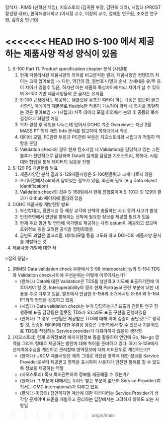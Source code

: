 참석자 : RIMS (신혁선 책임), 지오스토리 (김귀환 부장, 김민욱 대리), 시립대 (PROST 황선핑 대표), 한국해양대학교 (이서정 교수, 이창의 교수, 정혜원 연구원, 조호연 연구원, 김효승 연구원)

<<<<<<< HEAD
IHO S-100 에서 제공하는 제품사양 작성 양식이 있음
=======
1. S-100 Part 11. Product specification chapter 분석 (시립대) 
	1. 현재 퍼블리시된 제품사양의 목차를 비교분석한 결과, 제품사양간 컨텐츠의 차이는 크게 없어보임
		-> 다만, 약간의 장, 절번호 나열과 순서, 상세내용 유/무 등이 차이가 있을수 있음, 하지만 이는 제품의 특성차이에 따라 차이가 날 수 있으며 S-100 기반 제품사양들의 큰 골자는 유지됨
	2. S-100 규정에서도 제공하는 템플릿을 무조건 따라야 하는 규정은 없으며 권고사항임, 이에따라 제품별로 flexible한 적용이 가능하며 과제 내 목차를 통일하는 것은 좋아보임
		-> (시립대) 차주 데이터 모델 회의에서 논의 후 공동의 목차 결정하고 회람할 예정
	3. 목차 결정 후 작업을 나누는데 있어서 DOHC 기준 Overview는 지난 2월 MASS PT 의제 제안 Info 문서를 참고하여 목해대에서 작성
	4. 데이터 모델, FC관련 부분과 PC관련 부분은 지오스토리와 시립대가 적절히 역할을 분담
	5. Validation check의 경우 현재 컨소시엄 내 Validation을 담당하고 있는 그린블루가 전반적으로 담당하며 Data의 설계를 담당한 지오스토리, 목해대, 시립대와 협업을 통해 데이터의 검증을 진행
2. S-129 PS 개발현황 발표
	1. 제품사양간 분석 결과 S-129제품사양은 S-100템플릿과 크게 다르지 않음
	2. 초기버전에서 old하게 남아있는 정보가 있음, 최신화 필요 (e.g Data object identification)
	3. Validation check의 경우 S-158팀에서 현재 진행중이며 S-101과 S-129의 결과가 Github 페이지에 올라와 있음
3. DOHC 제품사양 개발현황 발표
	1. 부산항대교, 광안대교 등 해상 교각에 선박이  충돌하는 사고 등의 사고가 발생
	2. 안전측면에서 연안을 항해하는 선박에 필요한 정보를 제공할 필요가 있음
	3. 현재 주요 항만 및 연안에 국가별로 제공하는 다리 datum이 제공되고 있으며 조위정보 등을 고려한 공식을 정형화했음
	4. 금년도 과업은 알고리즘, 데이터모델 등을 고도화 하고 DOHC의 제품사양 문서를 개발하는 것
4. 제품사양 개발에 대한 작
	   
<질의 응답>
1. (RIMS) Data validation check 부분에서 S-98 Interoperability와 S-164 TDS와 Validation check사이에 우선순위는 어떻게 이루어지는가?
	- (한해대) Data에 대한 Validation은 TDS를 생산하고 지도에 표출하기전에 이루어져야 할 것, Interoperability의 경우 현재 Portrayal 관련 부분에 대한 내용을 주로 다루고 있음, 발표에서 언급한 S-158의 소개에서도 S-98 와 S-164 PT와의 협업을 강조하고 있음
	- (시립대) Data validation check는 누가 담당하는가? 표출과 관련된 연구 진행중에 표출 담당팀은 잘못된 TDS가 오더라도 표출 구현을 진행하였음
	- (한해대) 그 경우 구현팀은 제공받은 TDS에 대해 이미 검증이 끝난것으로 생각할 것, 전송된 데이터에 대한 무결성 검증은 구현측에서 할 수 있으나 기본적으로 TDS를 작성하는 Service provider가 다뤄야하지 않을까 생각함
2. (지오스토리) 현재 조위정보와 해저지형정보 등을 활용하여 연안에 Go, No-go 영역을 그리드 형태로 제공하는 방안에 대해 특허를 준비하고 있다. 혹시 S-129에서 선저여유수심을 계산하고 관리할때 영역정보에 대해 미터단위로 계산하는가?
	- (한해대) UKCM 제품사양은 제목 그대로 계산된 영역에 대한 정보를 Service Provider로부터 제공받고 영역을 표시하여 사용자가 안전한 항해를 할 수 있도록 정보를 제공하는 역할
	- (지오스토리) 혹시 특허관련하여 정보를 제공해줄 수 있는가?
	- (한해대) 그 부분에 대해서는 우리도 받는 부분이 없으며 Service Provider(여기서는 OMC international)가 다루고 있음
	- (한해대-이창의) 첨언하자면 계산에 대한 파라미터는 Service Provider가 생각할 문제이며 표준을 개발하고 관리하는 입장에서는 고려하지 않아도 되는 사항임
>>>>>>> origin/main
